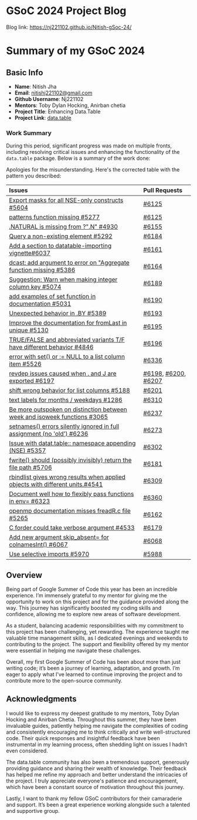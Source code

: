 # GSoC 2024 Project Blog

Blog link: https://nj221102.github.io/Nitish-gSoc-24/

# Summary of my GSoC 2024
## Basic Info
- **Name**: Nitish Jha
- **Email**: nitishj221102@gmail.com
- **Github Username**: Nj221102
- **Mentors**: Toby Dylan Hocking, Anirban chetia
- **Project Title**: Enhancing Data.Table
- **Project Link**: [data.table](https://github.com/Rdatatable/data.table)

### Work Summary

During this period, significant progress was made on multiple fronts, including resolving critical issues and enhancing the functionality of the `data.table` package. Below is a summary of the work done:

Apologies for the misunderstanding. Here's the corrected table with the pattern you described:

| Issues | Pull Requests |
| :------ |:--- |
| [Export masks for all NSE-only constructs #5604](https://github.com/Rdatatable/data.table/issues/5604) | [#6125](https://github.com/Rdatatable/data.table/pull/6125) |
| [patterns function missing #5277](https://github.com/Rdatatable/data.table/issues/5277) | [#6125](https://github.com/Rdatatable/data.table/pull/6125) |
| [.NATURAL is missing from ?".N" #4930](https://github.com/Rdatatable/data.table/issues/4930) | [#6155](https://github.com/Rdatatable/data.table/pull/6155) |
| [Query a non-existing element #5292](https://github.com/Rdatatable/data.table/issues/5292) | [#6184](https://github.com/Rdatatable/data.table/pull/6184) |
| [Add a section to datatable-importing vignette#6037](https://github.com/Rdatatable/data.table/issues/6037) | [#6161](https://github.com/Rdatatable/data.table/pull/6161) |
| [dcast: add argument to error on "Aggregate function missing #5386](https://github.com/Rdatatable/data.table/issues/5386) | [#6164](https://github.com/Rdatatable/data.table/pull/6164) |
| [Suggestion: Warn when making integer column key #5074](https://github.com/Rdatatable/data.table/issues/5074) | [#6189](https://github.com/Rdatatable/data.table/pull/6189) |
| [add examples of set function in documentation #5031](https://github.com/Rdatatable/data.table/issues/5031) | [#6190](https://github.com/Rdatatable/data.table/pull/6190) |
| [Unexpected behavior in .BY #5389](https://github.com/Rdatatable/data.table/issues/5389) | [#6193](https://github.com/Rdatatable/data.table/pull/6193) |
| [Improve the documentation for fromLast in unique #5130](https://github.com/Rdatatable/data.table/issues/5130) | [#6195](https://github.com/Rdatatable/data.table/pull/6195) |
| [TRUE/FALSE and abbreviated variants T/F have different behavior #4846](https://github.com/Rdatatable/data.table/issues/4846) | [#6196](https://github.com/Rdatatable/data.table/pull/6196) |
| [error with set() or := NULL to a list column item #5526](https://github.com/Rdatatable/data.table/issues/5526) | [#6336](https://github.com/Rdatatable/data.table/pull/6336) |
| [revdep issues caused when . and J are exported #6197](https://github.com/Rdatatable/data.table/issues/6197) | [#6198](https://github.com/Rdatatable/data.table/pull/6198), [#6200](https://github.com/Rdatatable/data.table/pull/6200),  [#6207](https://github.com/Rdatatable/data.table/pull/6207) |
| [shift wrong behavior for list columns #5188](https://github.com/Rdatatable/data.table/issues/5188) | [#6201](https://github.com/Rdatatable/data.table/pull/6201) |
| [text labels for months / weekdays #1286](https://github.com/Rdatatable/data.table/issues/1286) | [#6310](https://github.com/Rdatatable/data.table/pull/6310) |
| [Be more outspoken on distinction between week and isoweek functions #3065](https://github.com/Rdatatable/data.table/issues/3065) | [#6237](https://github.com/Rdatatable/data.table/pull/6237) |
| [setnames() errors silently ignored in full assignment (no 'old') #6236](https://github.com/Rdatatable/data.table/issues/6236) | [#6273](https://github.com/Rdatatable/data.table/pull/6273) |
| [Issue with datat.table:: namespace appending (NSE) #5357](https://github.com/Rdatatable/data.table/issues/5357) | [#6302](https://github.com/Rdatatable/data.table/pull/6302) |
| [fwrite() should (possibly invisibly) return the file path #5706](https://github.com/Rdatatable/data.table/issues/5706) | [#6181](https://github.com/Rdatatable/data.table/pull/6181) |
| [rbindlist gives wrong results when applied objects with different units.#4541](https://github.com/Rdatatable/data.table/issues/4541) | [#6309](https://github.com/Rdatatable/data.table/pull/6309) |
| [Document well how to flexibly pass functions in env= #6323](https://github.com/Rdatatable/data.table/issues/6323) | [#6360](https://github.com/Rdatatable/data.table/pull/6360) |
| [openmp documentation misses freadR.c file #5265](https://github.com/Rdatatable/data.table/issues/5265) | [#6162](https://github.com/Rdatatable/data.table/pull/6162) |
| [C forder could take verbose argument #4533](https://github.com/Rdatatable/data.table/issues/4533) | [#6179](https://github.com/Rdatatable/data.table/pull/6179) |
| [Add new argument skip_absent= for colnamesInt() #6067](https://github.com/Rdatatable/data.table/issues/6067) | [#6068](https://github.com/Rdatatable/data.table/pull/6068) |
| [Use selective imports #5970](https://github.com/Rdatatable/data.table/issues/5970) | [#5988](https://github.com/Rdatatable/data.table/pull/5988) |


## **Overview**

Being part of Google Summer of Code this year has been an incredible experience. I’m immensely grateful to my mentor for giving me the opportunity to work on this project and for the guidance provided along the way. This journey has significantly boosted my coding skills and confidence, allowing me to explore new areas of software development.

As a student, balancing academic responsibilities with my commitment to this project has been challenging, yet rewarding. The experience taught me valuable time management skills, as I dedicated evenings and weekends to contributing to the project. The support and flexibility offered by my mentor were essential in helping me navigate these challenges.

Overall, my first Google Summer of Code has been about more than just writing code; it’s been a journey of learning, adaptation, and growth. I’m eager to apply what I’ve learned to continue improving the project and to contribute more to the open-source community.

## **Acknowledgments**

I would like to express my deepest gratitude to my mentors, Toby Dylan Hocking and Anirban Chetia. Throughout this summer, they have been invaluable guides, patiently helping me navigate the complexities of coding and consistently encouraging me to think critically and write well-structured code. Their quick responses and insightful feedback have been instrumental in my learning process, often shedding light on issues I hadn’t even considered.

The data.table community has also been a tremendous support, generously providing guidance and sharing their wealth of knowledge. Their feedback has helped me refine my approach and better understand the intricacies of the project. I truly appreciate everyone's patience and encouragement, which have been a constant source of motivation throughout this journey.

Lastly, I want to thank my fellow GSoC contributors for their camaraderie and support. It’s been a great experience working alongside such a talented and supportive group.
